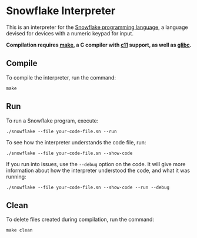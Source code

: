 # Snowflake Interpreter

This is an interpreter for the [Snowflake programming language][1], a language devised 
for devices with a numeric keypad for input.

**Compilation requires [make][2], a C compiler with [c11][3] support, as well as [glibc][4].**

[1]: https://github.com/maelys-mcardle/microprocessor-trainer/tree/master/docs/snowflake
[2]: https://en.wikipedia.org/wiki/Make_(software)
[3]: https://en.wikipedia.org/wiki/C11_(C_standard_revision)
[4]: https://en.wikipedia.org/wiki/GNU_C_Library

## Compile

To compile the interpreter, run the command:
```console
make
```

## Run

To run a Snowflake program, execute:
```console
./snowflake --file your-code-file.sn --run
```

To see how the interpreter understands the code file, run:
```console
./snowflake --file your-code-file.sn --show-code
```

If you run into issues, use the `--debug` option on the code. It will give more
information about how the interpreter understood the code, and what it was running:
```console
./snowflake --file your-code-file.sn --show-code --run --debug
```

## Clean

To delete files created during compilation, run the command:
```console
make clean
```
